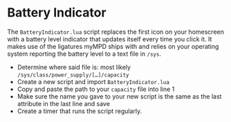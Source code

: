 # Battery Indicator

The `BatteryIndicator.lua` script replaces the first icon on your homescreen with a battery level indicator that updates itself every time you click it. It makes use of the ligatures myMPD ships with and relies on your operating system reporting the battery level to a text file in `/sys`.

- Determine where said file is: most likely `/sys/class/power_supply/[…]/capacity`
- Create a new script and import `BatteryIndicator.lua`
- Copy and paste the path to your `capacity` file into line 1
- Make sure the name you gave to your new script is the same as the last attribute in the last line and save
- Create a timer that runs the script regularly.
